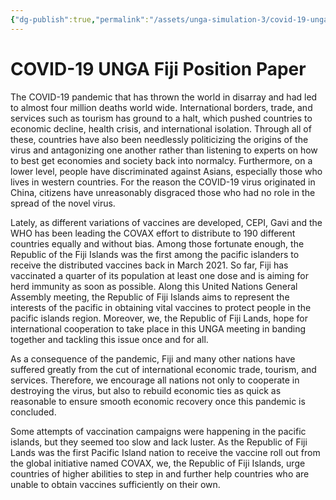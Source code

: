 ```yaml
---
{"dg-publish":true,"permalink":"/assets/unga-simulation-3/covid-19-unga-fiji-position-paper/"}
---
```


# COVID-19 UNGA Fiji Position Paper

The COVID-19 pandemic that has thrown the world in disarray and had led to almost four million deaths world wide. International borders, trade, and services such as tourism has ground to a halt, which pushed countries to economic decline, health crisis, and international isolation. Through all of these, countries have also been needlessly politicizing the origins of the virus and antagonizing one another rather than listening to experts on how to best get economies and society back into normalcy. Furthermore, on a lower level, people have discriminated against Asians, especially those who lives in western countries. For the reason the COVID-19 virus originated in China, citizens have unreasonably disgraced those who had no role in the spread of the novel virus. 

Lately, as different variations of vaccines are developed, CEPI, Gavi and the WHO has been leading the COVAX effort to distribute to 190 different countries equally and without bias. Among those fortunate enough, the Republic of the Fiji Islands was the first among the pacific islanders to receive the distributed vaccines back in March 2021. So far, Fiji has vaccinated a quarter of its population at least one dose and is aiming for herd immunity as soon as possible. Along this United Nations General Assembly meeting, the Republic of Fiji Islands aims to represent the interests of the pacific in obtaining vital vaccines to protect people in the pacific islands region. Moreover, we, the Republic of Fiji Lands, hope for international cooperation to take place in this UNGA meeting in banding together and tackling this issue once and for all.

As a consequence of the pandemic, Fiji and many other nations have suffered greatly from the cut of international economic trade, tourism, and services. Therefore, we encourage all nations not only to cooperate in destroying the virus, but also to rebuild economic ties as quick as reasonable to ensure smooth economic recovery once this pandemic is concluded.

Some attempts of vaccination campaigns were happening in the pacific islands, but they seemed too slow and lack luster. As the Republic of Fiji Lands was the first Pacific Island nation to receive the vaccine roll out from the global initiative named COVAX, we, the Republic of Fiji Islands, urge countries of higher abilities to step in and further help countries who are unable to obtain vaccines sufficiently on their own.
